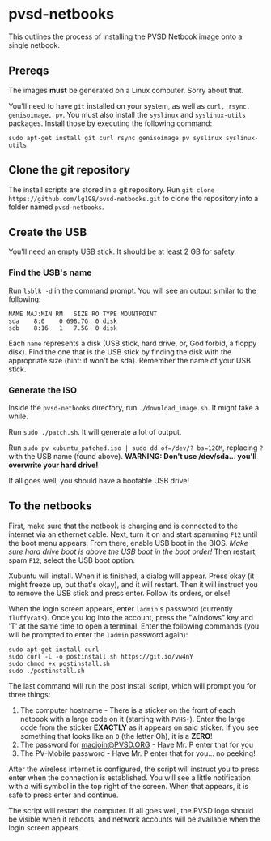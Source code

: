 # pvsd-netbooks

This outlines the process of installing the PVSD Netbook image onto a single netbook.

## Prereqs

The images **must** be generated on a Linux computer. Sorry about that.

You'll need to have `git` installed on your system, as well as `curl, rsync, genisoimage, pv`. You must also install the `syslinux` and `syslinux-utils` packages. Install those by executing the following command:
```
sudo apt-get install git curl rsync genisoimage pv syslinux syslinux-utils
```

## Clone the git repository

The install scripts are stored in a git repository. Run `git clone https://github.com/lg198/pvsd-netbooks.git` to clone the repository into a folder named `pvsd-netbooks`.

## Create the USB

You'll need an empty USB stick. It should be at least 2 GB for safety.

### Find the USB's name

Run `lsblk -d` in the command prompt. You will see an output similar to the following:
```
NAME MAJ:MIN RM   SIZE RO TYPE MOUNTPOINT
sda    8:0    0 698.7G  0 disk 
sdb    8:16   1   7.5G  0 disk 
```
Each `name` represents a disk (USB stick, hard drive, or, God forbid, a floppy disk). Find the one that is the USB stick by finding the disk with the appropriate size (hint: it won't be sda). Remember the name of your USB stick.

### Generate the ISO

Inside the `pvsd-netbooks` directory, run `./download_image.sh`. It might take a while.

Run `sudo ./patch.sh`. It will generate a lot of output.

Run `sudo pv xubuntu_patched.iso | sudo dd of=/dev/? bs=120M`, replacing `?` with the USB name (found above). **WARNING: Don't use /dev/sda... you'll overwrite your hard drive!**

If all goes well, you should have a bootable USB drive!

## To the netbooks

First, make sure that the netbook is charging and is connected to the internet via an ethernet cable. Next, turn it on and start spamming `F12` until the boot menu appears. From there, enable USB boot in the BIOS. _Make sure hard drive boot is above the USB boot in the boot order!_ Then restart, spam `F12`, select the USB boot option.

Xubuntu will install. When it is finished, a dialog will appear. Press okay (it might freeze up, but that's okay), and it will restart. Then it will instruct you to remove the USB stick and press enter. Follow its orders, or else!

When the login screen appears, enter `ladmin`'s password (currently `fluffycats`). Once you log into the account, press the "windows" key and 'T' at the same time to open a terminal. Enter the following commands (you will be prompted to enter the `ladmin` password again):
```
sudo apt-get install curl
sudo curl -L -o postinstall.sh https://git.io/vw4nY
sudo chmod +x postinstall.sh
sudo ./postinstall.sh
```
The last command will run the post install script, which will prompt you for three things:

1. The computer hostname - There is a sticker on the front of each netbook with a large code on it (starting with `PVHS-`). Enter the large code from the sticker **EXACTLY** as it appears on said sticker. If you see something that looks like an `O` (the letter Oh), it is a **ZERO**!
2. The password for macjoin@PVSD.ORG - Have Mr. P enter that for you
3. The PV-Mobile password - Have Mr. P enter that for you... no peeking!

After the wireless internet is configured, the script will instruct you to press enter when the connection is established. You will see a little notification with a wifi symbol in the top right of the screen. When that appears, it is safe to press enter and continue.

The script will restart the computer. If all goes well, the PVSD logo should be visible when it reboots, and network accounts will be available when the login screen appears.
